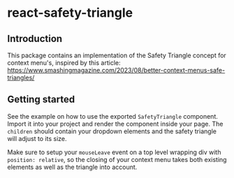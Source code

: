 # react-safety-triangle

## Introduction 
This package contains an implementation of the Safety Triangle concept for context menu's, inspired by this article: https://www.smashingmagazine.com/2023/08/better-context-menus-safe-triangles/

## Getting started
See the example on how to use the exported `SafetyTriangle` component.
Import it into your project and render the component inside your page. The `children` should contain your dropdown elements and the safety triangle will adjust to its size.

Make sure to setup your `mouseLeave` event on a top level wrapping div with `position: relative`, so the closing of your context menu takes both existing elements as well as the triangle into account.